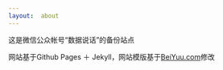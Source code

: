 ```yaml
---
layout:  about
---
```


这是微信公众帐号“数据说话”的备份站点
 
网站基于Github Pages ＋ Jekyll，网站模版基于<a href="http://beiyuu.com">BeiYuu.com</a>修改
